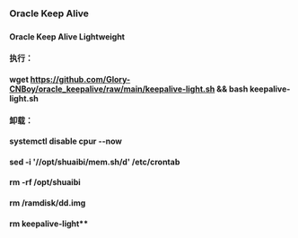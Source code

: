 ### Oracle Keep Alive
### 
#### Oracle Keep Alive Lightweight
#### 执行：
#### wget https://github.com/Glory-CNBoy/oracle_keepalive/raw/main/keepalive-light.sh && bash keepalive-light.sh
#### 
#### 卸载：
#### systemctl disable cpur --now
#### sed -i '/\/opt\/shuaibi\/mem.sh/d' /etc/crontab
#### rm -rf /opt/shuaibi
#### rm /ramdisk/dd.img
#### rm keepalive-light**

